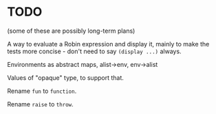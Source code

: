 TODO
====

(some of these are possibly long-term plans)

A way to evaluate a Robin expression and display it, mainly
to make the tests more concise - don't need to say `(display ...)` always.

Environments as abstract maps, alist->env, env->alist

Values of "opaque" type, to support that.

Rename `fun` to `function`.

Rename `raise` to `throw`.
